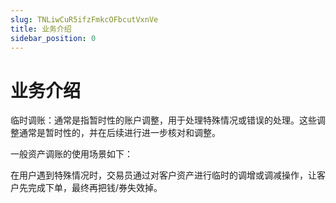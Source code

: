 ```yaml
---
slug: TNLiwCuR5ifzFmkcOFbcutVxnVe
title: 业务介绍
sidebar_position: 0
---
```



# 业务介绍


临时调账：通常是指暂时性的账户调整，用于处理特殊情况或错误的处理。这些调整通常是暂时性的，并在后续进行进一步核对和调整。


一般资产调账的使用场景如下：


在用户遇到特殊情况时，交易员通过对客户资产进行临时的调增或调减操作，让客户先完成下单，最终再把钱/券失效掉。

